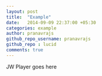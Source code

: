 ```yaml
---
layout: post
title:  "Example"
date:   2014-09-09 22:37:00 +05:30
categories: example
author: pranavrajs
github_repo_username: pranavrajs
github_repo : lucid
comments: true
---
```

 <!-- 嵌入播放器开始 -->
<div id="mediaplayer">JW Player goes here</div>
<script type="text/javascript">
		jwplayer("mediaplayer").setup({
	
			file: "http://l.symi.ml/やくそく.mp3",
                        width: "100%",
                  <!--  aspectratio: "16:9", -->
		skin: {
                           name: "vapor"
		}
		});
</script> 
<!-- 嵌入播放器结束 -->

<!-- more -->











